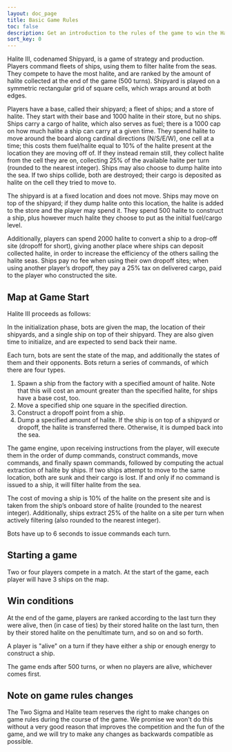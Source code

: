 ```yaml
---
layout: doc_page
title: Basic Game Rules
toc: false
description: Get an introduction to the rules of the game to win the Halite AI Programming Challenge.
sort_key: 0
---
```


Halite III, codenamed Shipyard, is a game of strategy and production. Players command fleets of ships, using them to filter halite from the seas. They compete to have the most halite, and are ranked by the amount of halite collected at the end of the game (500 turns). Shipyard is played on a symmetric rectangular grid of square cells, which wraps around at both edges.

Players have a base, called their shipyard; a fleet of ships; and a store of halite. They start with their base and 1000 halite in their store, but no ships. Ships carry a cargo of halite, which also serves as fuel; there is a 1000 cap on how much halite a ship can carry at a given time. They spend halite to move around the board along cardinal directions (N/S/E/W), one cell at a time; this costs them fuel/halite equal to 10% of the halite present at the location they are moving off of. If they instead remain still, they collect halite from the cell they are on, collecting 25% of the available halite per turn (rounded to the nearest integer). Ships may also choose to dump halite into the sea. If two ships collide, both are destroyed; their cargo is deposited as halite on the cell they tried to move to.

The shipyard is at a fixed location and does not move. Ships may move on top of the shipyard; if they dump halite onto this location, the halite is added to the store and the player may spend it. They spend 500 halite to construct a ship, plus however much halite they choose to put as the initial fuel/cargo level.

Additionally, players can spend 2000 halite to convert a ship to a drop-off site (dropoff for short), giving another place where ships can deposit collected halite, in order to increase the efficiency of the others sailing the halite seas. Ships pay no fee when using their own dropoff sites; when using another player’s dropoff, they pay a 25% tax on delivered cargo, paid to the player who constructed the site.

## Map at Game Start

Halite III proceeds as follows:

In the initialization phase, bots are given the map, the location of their shipyards, and a single ship on top of their shipyard. They are also given time to initialize, and are expected to send back their name.

Each turn, bots are sent the state of the map, and additionally the states of them and their opponents. Bots return a series of commands, of which there are four types.

1. Spawn a ship from the factory with a specified amount of halite. Note that this will cost an amount greater than the specified halite, for ships have a base cost, too.
1. Move a specified ship one square in the specified direction.
1. Construct a dropoff point from a ship.
1. Dump a specified amount of halite. If the ship is on top of a shipyard or dropoff, the halite is transferred there. Otherwise, it is dumped back into the sea.

The game engine, upon receiving instructions from the player, will execute them in the order of dump commands, construct commands, move commands, and finally spawn commands, followed by computing the actual extraction of halite by ships. If two ships attempt to move to the same location, both are sunk and their cargo is lost. If and only if no command is issued to a ship, it will filter halite from the sea.

The cost of moving a ship is 10% of the halite on the present site and is taken from the ship’s onboard store of halite (rounded to the nearest integer). Additionally, ships extract 25% of the halite on a site per turn when actively filtering (also rounded to the nearest integer).

Bots have up to 6 seconds to issue commands each turn.

## Starting a game

Two or four players compete in a match.
At the start of the game, each player will have 3 ships on the map.

## Win conditions

At the end of the game, players are ranked according to the last turn they were alive, then (in case of ties) by their stored halite on the last turn, then by their stored halite on the penultimate turn, and so on and so forth.

A player is "alive" on a turn if they have either a ship or enough energy to construct a ship.

The game ends after 500 turns, or when no players are alive, whichever comes first.

## Note on game rules changes
The Two Sigma and Halite team reserves the right to make changes on game rules during the course of the game. We promise we won't do this without a very good reason that improves the competition and the fun of the game, and we will try to make any changes as backwards compatible as possible.
